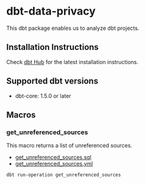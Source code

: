 # dbt-data-privacy

This dbt package enables us to analyze dbt projects.

<!-- toc -->
<!-- tocstop -->

## Installation Instructions

Check [dbt Hub](https://hub.getdbt.com/yu-iskw/dbt_unittest/latest/) for the latest installation instructions.

## Supported dbt versions

- dbt-core: 1.5.0 or later

## Macros

### get_unreferenced_sources

This macro returns a list of unreferenced sources.

- [get_unreferenced_sources.sql](./macros/public/get_unreferenced_sources.sql)
- [get_unreferenced_sources.yml](./macros/public/get_unreferenced_sources.yml)

```shell
dbt run-operation get_unreferenced_sources
```
